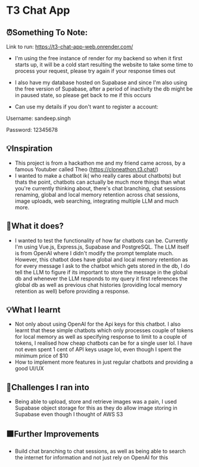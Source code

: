 # T3 Chat App
## ⏰Something To Note:

Link to run: https://t3-chat-app-web.onrender.com/

- I'm using the free instance of render for my backend so when it first starts up, it will be a cold start resulting the website to take some time to process your request, please try again if your response times out

- I also have my database hosted on Supabase and since I'm also using the free version of Supabase, after a period of inactivity the db might be in paused state, so please get back to me if this occurs

- Can use my details if you don't want to register a account:

  
Username: sandeep.singh


Password: 12345678

## 💡Inspiration
  - This project is from a hackathon me and my friend came across, by a famous Youtuber called Theo (https://cloneathon.t3.chat/)
  - I wanted to make a chatbot ik( who really cares about chatbots) but thats the point, chatbots can actually be much more things than what you're currently thinking about, there's chat branching, chat sessions renaming, global and local memory retention across chat sessions, image uploads, web searching, integrating multiple LLM and much more.

## 👀What it does?
- I wanted to test the functionality of how far chatbots can be. Currently I'm using Vue.js, Express.js, Supabase and PostgreSQL. The LLM itself is from OpenAI where I didn't modify the prompt template much. However, this chatbot does have global and local memory retention as for every message I ask to the chatbot which gets stored in the db, I do tell the LLM to figure if its important to store the message in the global db and whenever the LLM responds to my query it first references the global db as well as previous chat histories (providing local memory retention as well) before providing a response.

## 💡What I learnt
- Not only about using OpenAI for the Api keys for this chatbot. I also learnt that these simple chatbots which only processes couple of tokens for local memory as well as specifying response to limit to a couple of tokens, I realised how cheap chatbots can be for a single user lol. I have not even spent 1 cent of API keys usage lol, even though I spent the minimum price of $10
- How to implement more features in just regular chatbots and providing a good UI/UX

## 🚧Challenges I ran into
- Being able to upload, store and retrieve images was a pain, I used Supabase object storage for this as they do allow image storing in Supabase even though I thought of AWS S3

## 🟩Further Improvements
- Build chat branching to chat sessions, as well as being able to search the internet for information and not just rely on OpenAI for this

